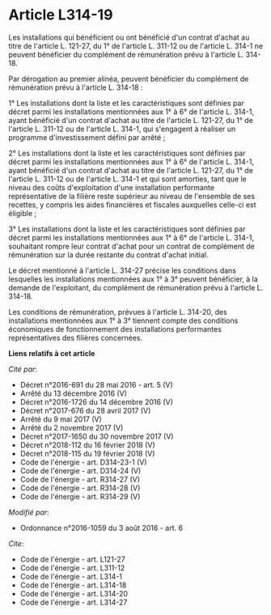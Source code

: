 # Article L314-19

Les installations qui bénéficient ou ont bénéficié d'un contrat d'achat au titre de l'article L. 121-27, du 1° de l'article
L. 311-12 ou de l'article L. 314-1 ne peuvent bénéficier du complément de rémunération prévu à l'article L. 314-18. 

Par dérogation au premier alinéa, peuvent bénéficier du complément de rémunération prévu à l'article L. 314-18 : 

1° Les installations dont la liste et les caractéristiques sont définies par décret parmi les installations mentionnées aux
1° à 6° de l'article L. 314-1, ayant bénéficié d'un contrat d'achat au titre de l'article L. 121-27, du 1° de l'article L.
311-12 ou de l'article L. 314-1, qui s'engagent à réaliser un programme d'investissement défini par arrêté ; 

2° Les installations dont la liste et les caractéristiques sont définies par décret parmi les installations mentionnées aux
1° à 6° de l'article L. 314-1, ayant bénéficié d'un contrat d'achat au titre de l'article L. 121-27, du 1° de l'article L.
311-12 ou de l'article L. 314-1 et qui sont amorties, tant que le niveau des coûts d'exploitation d'une installation
performante représentative de la filière reste supérieur au niveau de l'ensemble de ses recettes, y compris les aides
financières et fiscales auxquelles celle-ci est éligible ; 

3° Les installations dont la liste et les caractéristiques sont définies par décret parmi les installations mentionnées aux
1° à 6° de l'article L. 314-1, souhaitant rompre leur contrat d'achat pour un contrat de complément de rémunération sur la
durée restante du contrat d'achat initial. 

Le décret mentionné à l'article L. 314-27 précise les conditions dans lesquelles les installations mentionnées aux 1° à 3°
peuvent bénéficier, à la demande de l'exploitant, du complément de rémunération prévu à l'article L. 314-18. 

Les conditions de rémunération, prévues à l'article L. 314-20, des installations mentionnées aux 1° à 3° tiennent compte des
conditions économiques de fonctionnement des installations performantes représentatives des filières concernées.

**Liens relatifs à cet article**

_Cité par_:

  - Décret n°2016-691 du 28 mai 2016 - art. 5 (V)
  - Arrêté du 13 décembre 2016 (V)
  - Décret n°2016-1726 du 14 décembre 2016 (V)
  - Décret n°2017-676 du 28 avril 2017 (V)
  - Arrêté du 9 mai 2017 (V)
  - Arrêté du 2 novembre 2017 (V)
  - Décret n°2017-1650 du 30 novembre 2017 (V)
  - Décret n°2018-112 du 16 février 2018 (V)
  - Décret n°2018-115 du 19 février 2018 (V)
  - Code de l'énergie - art. D314-23-1 (V)
  - Code de l'énergie - art. D314-24 (V)
  - Code de l'énergie - art. R314-27 (V)
  - Code de l'énergie - art. R314-28 (V)
  - Code de l'énergie - art. R314-29 (V)

_Modifié par_:

  - Ordonnance n°2016-1059 du 3 août 2016 - art. 6

_Cite_:

  - Code de l'énergie - art. L121-27
  - Code de l'énergie - art. L311-12
  - Code de l'énergie - art. L314-1
  - Code de l'énergie - art. L314-18
  - Code de l'énergie - art. L314-20
  - Code de l'énergie - art. L314-27
